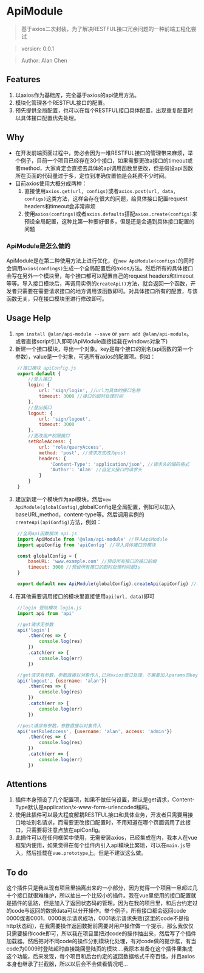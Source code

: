# ApiModule
> 基于axios二次封装，为了解决RESTFUL接口冗余问题的一种前端工程化尝试

> version:  0.0.1

> Author:  Alan Chen

## Features
1. 以axios作为基础库，完全基于axios的api使用方法。
2. 模块化管理各个RESTFUL接口的配置。
3. 预先提供全局配置，也可以在每个RESTFUL接口具体配置，出现重复配置时以具体接口配置优先处理。

## Why
* 在开发前端页面过程中，势必会因为一堆RESTFUL接口的管理带来麻烦，举个例子，目前一个项目已经存在30个接口，如果需要更改a接口的timeout或者method，大家肯定会直接去具体的api调用函数里更改，但是假设api函数所在页面的代码量过于多，定位到准确位置怕是会耗费不少时间。
* 目前axios使用大概分成两种：
    1. 直接使用`axios.get(url, configs)`或者`axios.post(url, data, configs)`这类方法，这样会存在很大的问题，给具体接口配置request headers和timeout会非常麻烦
    2. 使用`axios(confings)`或者`axios.defaults`搭配`axios.create(configs)`来预设全局配置，这种比第一种要好很多，但是还是会遇到具体接口配置的问题
### ApiModule是怎么做的
ApiModule是在第二种使用方法上进行优化，在`new ApiModule(configs)`的同时会调用`axios(confings)`生成一个全局配置后的axios方法。然后所有的具体接口会写在另外一个模块里，每个接口都可以配置自己的request headers和timeout等等。导入接口模块后，再调用实例的`createApi()`方法，就会返回一个函数，开发者只需要在需要请求接口的地方调用该函数即可。对具体接口所有的配置，与该函数无关，只在接口模块里进行修改即可。

## Usage Help
1. `npm install @alan/api-module --save` or `yarn add @alan/api-module`。 或者直接script引入即可(ApiModule直接挂载在windows对象下)
2. 新建一个接口模块，导出一个对象。key是每个接口的别名(api函数的第一个参数)，value是一个对象，可选所有axios的配置项。例如：
``` javascript
    //接口模块 apiConfig.js
    export default {
        //登入接口
        login: {
            url: 'sign/login', //url为具体的接口名称
            timeout: 3000 //接口的超时处理时间
        },
        //登出接口
        logout: {
            url: 'sign/logout',
            timeout: 3000
        },
        //更改用户权限接口
        setRoleAccess: {
            url: 'role/queryAccess',
            method: 'post', //请求方式改为post
            headers: { 
                'Content-Type': 'application/json', //请求头的编码格式
                'Author': 'Alan' //自定义接口的请求头
            }
        }
    }

```
3. 建议新建一个模块作为api模块。然后`new ApiModule(globalConfig)`,globalConfig是全局配置，例如可以加入baseURL,method，content-type等。然后调用实例的`createApi(apiConfig)`方法，例如：
``` javascript
    //全局api函数模块 api.js
    import ApiModule from '@alan/api-module' //导入ApiModule
    import apiConfig from 'apiConfig' //导入具体接口的模块

    const globalConfig = {
        baseURL: 'www.example.com' //预设所有接口的接口前缀
        timeout: 3000 //预设所有接口的超时处理时间是3s
    }

    export default new ApiModule(globalConfig).createApi(apiConfig) //导出api函数

```
4. 在其他需要调用接口的模块里直接使用`api(url, data)`即可
``` javascript
    //login 登陆模块 login.js
    import api from 'api'

    //get请求无参数
    api('login')
        .then(res => {
            console.log(res)
        })
        .catch(err => {
            console.log(err)
        })

    //get请求有参数，参数直接以对象传入,已对axios做过处理，不需要加入params的key
    api('logout', {username: 'alan'})
        .then(res => {
            console.log(res)
        })
        .catch(err => {
            console.log(err)
        })

    //post请求有参数，参数直接以对象传入
    api('setRoleAccess', {username: 'alan', access: 'admin'})
        .then(res => {
            console.log(res)
        })
        .catch(err => {
            console.log(err)
        })

```

## Attentions

1. 插件本身预设了几个配置项，如果不做任何设置，默认是get请求，Content-Type默认是application/x-www-form-urlencoded编码。
2. 使用此插件可以最大程度解耦RESTFUL接口和具体业务，开发者只需要用接口地址别名请求，而需要更改接口配置时，不用知道在哪个页面调用了此接口，只需要将注意点放在apiConfig。
3. 此插件可以在任何框架中使用，无需安装axios，已经集成在内，我本人在vue框架内使用，如果觉得在每个组件内引入api模块比繁琐，可以在`main.js`导入，然后挂载在`vue.prototype`上。但是不建议这么做。

## To do

这个插件只是我从现有项目里抽离出来的一小部分，因为觉得一个项目一旦超过几十个接口就很难维护，所以抽出一个比较小的插件。我在vue里使用的接口配置就是插件的思路，但是加入了返回状态码的管理。因为在我的项目里，和后台约定过的code与返回的数据data可以分开操作。举个例子，所有接口都会返回code 0000或者0001，0000表示请求成功，0001表示请求失败(这里的code不是指http状态码)，在我需要操作返回数据前需要对用户操作做一个提示，那么我仅仅只需要操作code即可，所以我在项目里把对code的操作抽出来，然后写了个插件加载器。然后把对不同code的操作分别模块化处理，有对code做的提示框，有当code为0009时登陆超时直接跳回登陆页的模块....我原本准备在这个插件里集成这个功能，后来发现，每个项目和后台约定的返回数据格式千奇百怪，并且axios本身也继承了拦截器，所以以后会不会做看情况吧...
